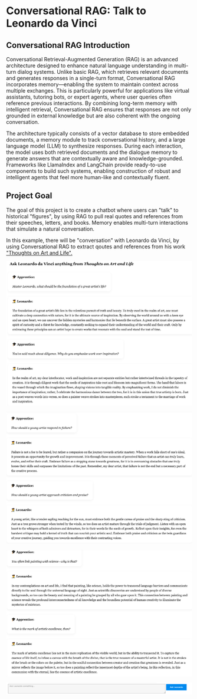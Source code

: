# Conversational RAG: Talk to Leonardo da Vinci

## Conversational RAG Introduction

Conversational Retrieval-Augmented Generation (RAG) is an advanced architecture designed to enhance natural language understanding in multi-turn dialog systems. Unlike basic RAG, which retrieves relevant documents and generates responses in a single-turn format, Conversational RAG incorporates memory—enabling the system to maintain context across multiple exchanges. This is particularly powerful for applications like virtual assistants, tutoring bots, or expert agents, where user queries often reference previous interactions. By combining long-term memory with intelligent retrieval, Conversational RAG ensures that responses are not only grounded in external knowledge but are also coherent with the ongoing conversation.

The architecture typically consists of a vector database to store embedded documents, a memory module to track conversational history, and a large language model (LLM) to synthesize responses. During each interaction, the model uses both retrieved documents and the dialogue memory to generate answers that are contextually aware and knowledge-grounded. Frameworks like LlamaIndex and LangChain provide ready-to-use components to build such systems, enabling construction of robust and intelligent agents that feel more human-like and contextually fluent.

## Project Goal

The goal of this project is to create a chatbot where users can "talk" to historical "figures", by using RAG to pull real quotes and references from their speeches, letters, and books. Memory enables multi-turn interactions that simulate a natural conversation.

In this example, there will be "conversation" with Leonardo da Vinci, by using Conversational RAG to extract qoutes and references from his work ["Thoughts on Art and Life".](https://www.gutenberg.org/ebooks/29904)

<p align="left">
  <img src="image1.png">
</p>
<p align="left">
  <img src="image2.png">
</p>
<p align="left">
  <img src="image3.png">
</p>

<p align="left">
  <img src="img-buttons.png">
</p>
